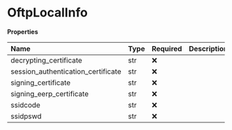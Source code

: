 # OftpLocalInfo

**Properties**

| Name                               | Type | Required | Description |
| :--------------------------------- | :--- | :------- | :---------- |
| decrypting_certificate             | str  | ❌       |             |
| session_authentication_certificate | str  | ❌       |             |
| signing_certificate                | str  | ❌       |             |
| signing_eerp_certificate           | str  | ❌       |             |
| ssidcode                           | str  | ❌       |             |
| ssidpswd                           | str  | ❌       |             |

